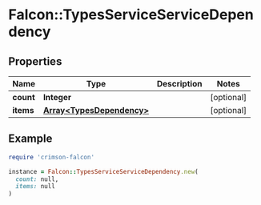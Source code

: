 # Falcon::TypesServiceServiceDependency

## Properties

| Name | Type | Description | Notes |
| ---- | ---- | ----------- | ----- |
| **count** | **Integer** |  | [optional] |
| **items** | [**Array&lt;TypesDependency&gt;**](TypesDependency.md) |  | [optional] |

## Example

```ruby
require 'crimson-falcon'

instance = Falcon::TypesServiceServiceDependency.new(
  count: null,
  items: null
)
```

